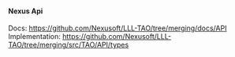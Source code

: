 #### Nexus Api

Docs: https://github.com/Nexusoft/LLL-TAO/tree/merging/docs/API
Implementation: https://github.com/Nexusoft/LLL-TAO/tree/merging/src/TAO/API/types
